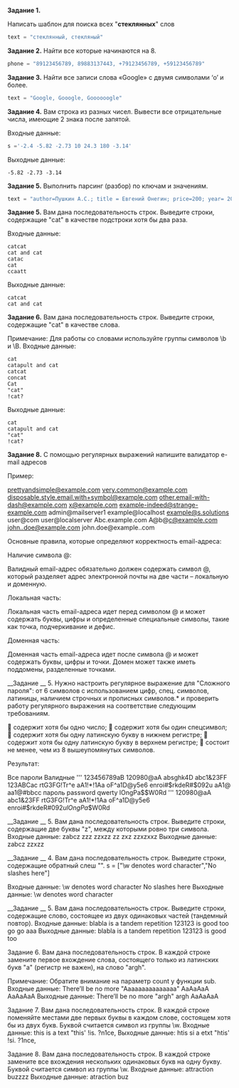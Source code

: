 __Задание 1.__

Написать шаблон для поиска всех "__стеклянных__" слов

```python
text = "стеклянный, стекляный"
```

__Задание 2.__ Найти все которые начинаются на 8.

```python
phone = "89123456789, 89883137443, +79123456789, +59123456789"
```

__Задание 3.__ Найти все записи слова «Google» с двумя символами ‘o’ и более.

```python
text = "Google, Gooogle, Goooooogle"
```

__Задание 4.__ Вам строка из разных чисел.
Вывести все отрицательные числа, имеющие 2 знака после запятой.

Входные данные:
```python
s ='-2.4 -5.82 -2.73 10 24.3 180 -3.14'
```
Выходные данные:
```
-5.82 -2.73 -3.14
```

__Задание 5.__ Выполнить парсинг (разбор) по ключам и значениям.

```python
text = "author=Пушкин А.С.; title = Евгений Онегин; price=200; year= 2001"
```

__Задание 5.__ Вам дана последовательность строк.
Выведите строки, содержащие "cat" в качестве подстроки хотя бы два раза.

Входные данные:
```
catcat
cat and cat
catac
cat
ccaatt
```
Выходные данные:
```
catcat
cat and cat
```

__Задание 6.__ Вам дана последовательность строк.
Выведите строки, содержащие "cat" в качестве слова.

Примечание:
Для работы со словами используйте группы символов \b и \B.
Входные данные:
```
cat
catapult and cat
catcat
concat
Cat
"cat"
!cat?
```
Выходные данные:
```
cat
catapult and cat
"cat"
!cat?
```





__Задание 8.__ С помощью регулярных выражений напишите валидатор e-mail адресов

Пример:

prettyandsimple@example.com
very.common@example.com
disposable.style.email.with+symbol@example.com
other.email-with-dash@example.com
x@example.com
example-indeed@strange-example.com
admin@mailserver1
example@localhost
example@s.solutions
user@com
user@localserver
Abc.example.com
A@b@c@example.com
john..doe@example.com
john.doe@example..com

Основные правила, которые определяют корректность email-адреса:

Наличие символа @:

Валидный email-адрес обязательно должен содержать символ @, который разделяет адрес электронной почты на две части – локальную и доменную.

Локальная часть:

Локальная часть email-адреса идет перед символом @ и может содержать буквы, цифры и определенные специальные символы, такие как точка, подчеркивание и дефис.

Доменная часть:

Доменная часть email-адреса идет после символа @ и может содержать буквы, цифры и точки. Домен может также иметь поддомены, разделенные точками.


__Задание __ 5. Нужно настроить регулярное выражение для "Сложного пароля": от 6 символов с использованием цифр, спец. символов, латиницы, наличием строчных и прописных символов.*
 и проверить работу регулярного выражения на соответствие следующим требованиям.

	содержит хотя бы одно число;
	содержит хотя бы один спецсимвол;
	содержит хотя бы одну латинскую букву в нижнем регистре;
	содержит хотя бы одну латинскую букву в верхнем регистре;
	состоит не менее, чем из 8 вышеупомянутых символов.







Результат:

Все пароли	Валидные
'''
123456789aB
120980@aA
absghk4D
abc1&23FF
123ABCac
rtG3FG!Tr^e
aA1!*!1Aa
oF^a1D@y5e6
enroi#$rkdeR#$092u
aA1@
aa1@#bbcc
пароль
password
qwerty
lOngPa$$W0Rd
'''
	120980@aA
abc1&23FF
rtG3FG!Tr^e
aA1!*!1Aa
oF^a1D@y5e6
enroi#$rkdeR#$092u
lOngPa$$W0Rd




__Задание __ 5. Вам дана последовательность строк.
Выведите строки, содержащие две буквы "z", между которыми ровно три символа.
Входные данные:
zabcz
zzz
zzxzz
zz
zxz
zzxzxxz
Выходные данные:
zabcz
zzxzz


__Задание __ 4. Вам дана последовательность строк.
Выведите строки, содержащие обратный слеш "\".
s = ["\w denotes word character","No slashes here"]

Входные данные:
\w denotes word character
No slashes here
Выходные данные:
\w denotes word character

__Задание __ 5. Вам дана последовательность строк.
Выведите строки, содержащие слово, состоящее из двух одинаковых частей (тандемный повтор).
Входные данные:
blabla is a tandem repetition
123123 is good too
go go
aaa
Выходные данные:
blabla is a tandem repetition
123123 is good too

Задание 6. Вам дана последовательность строк.
В каждой строке замените первое вхождение слова, состоящего только из латинских букв "a" (регистр не важен), на слово "argh".

Примечание:
Обратите внимание на параметр count у функции sub.
Входные данные:
There’ll be no more "Aaaaaaaaaaaaaaa"
AaAaAaA AaAaAaA
Выходные данные:
There’ll be no more "argh"
argh AaAaAaA


Задание 7. Вам дана последовательность строк.
В каждой строке поменяйте местами две первых буквы в каждом слове, состоящем хотя бы из двух букв.
Буквой считается символ из группы \w.
Входные данные:
this is a text
"this' !is. ?n1ce,
Выходные данные:
htis si a etxt
"htis' !si. ?1nce,


Задание 8. Вам дана последовательность строк.
В каждой строке замените все вхождения нескольких одинаковых букв на одну букву.
Буквой считается символ из группы \w.
Входные данные:
attraction
buzzzz
Выходные данные:
atraction
buz
